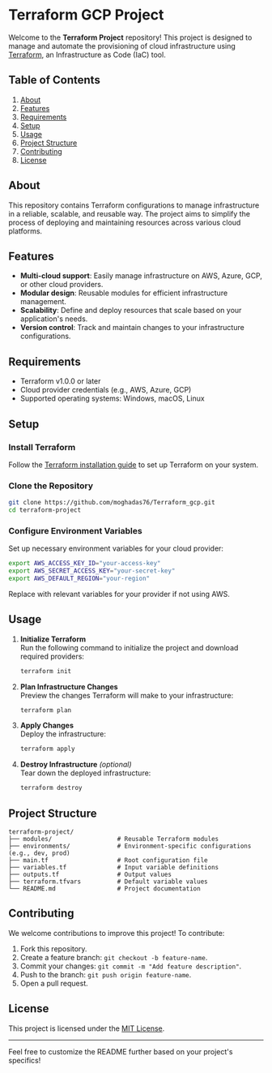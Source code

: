 
# Terraform GCP Project

Welcome to the **Terraform Project** repository! This project is designed to manage and automate the provisioning of cloud infrastructure using [Terraform](https://www.terraform.io/), an Infrastructure as Code (IaC) tool.

## Table of Contents
1. [About](#about)
2. [Features](#features)
3. [Requirements](#requirements)
4. [Setup](#setup)
5. [Usage](#usage)
6. [Project Structure](#project-structure)
7. [Contributing](#contributing)
8. [License](#license)

## About

This repository contains Terraform configurations to manage infrastructure in a reliable, scalable, and reusable way. The project aims to simplify the process of deploying and maintaining resources across various cloud platforms.

## Features

- **Multi-cloud support**: Easily manage infrastructure on AWS, Azure, GCP, or other cloud providers.
- **Modular design**: Reusable modules for efficient infrastructure management.
- **Scalability**: Define and deploy resources that scale based on your application's needs.
- **Version control**: Track and maintain changes to your infrastructure configurations.

## Requirements

- Terraform v1.0.0 or later
- Cloud provider credentials (e.g., AWS, Azure, GCP)
- Supported operating systems: Windows, macOS, Linux

## Setup

### Install Terraform
Follow the [Terraform installation guide](https://developer.hashicorp.com/terraform/tutorials/aws-get-started/install-cli) to set up Terraform on your system.

### Clone the Repository
```bash
git clone https://github.com/moghadas76/Terraform_gcp.git
cd terraform-project
```

### Configure Environment Variables
Set up necessary environment variables for your cloud provider:
```bash
export AWS_ACCESS_KEY_ID="your-access-key"
export AWS_SECRET_ACCESS_KEY="your-secret-key"
export AWS_DEFAULT_REGION="your-region"
```
Replace with relevant variables for your provider if not using AWS.

## Usage

1. **Initialize Terraform**  
   Run the following command to initialize the project and download required providers:
   ```bash
   terraform init
   ```

2. **Plan Infrastructure Changes**  
   Preview the changes Terraform will make to your infrastructure:
   ```bash
   terraform plan
   ```

3. **Apply Changes**  
   Deploy the infrastructure:
   ```bash
   terraform apply
   ```

4. **Destroy Infrastructure** *(optional)*  
   Tear down the deployed infrastructure:
   ```bash
   terraform destroy
   ```

## Project Structure

```
terraform-project/
├── modules/                  # Reusable Terraform modules
├── environments/             # Environment-specific configurations (e.g., dev, prod)
├── main.tf                   # Root configuration file
├── variables.tf              # Input variable definitions
├── outputs.tf                # Output values
├── terraform.tfvars          # Default variable values
└── README.md                 # Project documentation
```

## Contributing

We welcome contributions to improve this project! To contribute:

1. Fork this repository.
2. Create a feature branch: `git checkout -b feature-name`.
3. Commit your changes: `git commit -m "Add feature description"`.
4. Push to the branch: `git push origin feature-name`.
5. Open a pull request.

## License

This project is licensed under the [MIT License](LICENSE).

---

Feel free to customize the README further based on your project's specifics!
